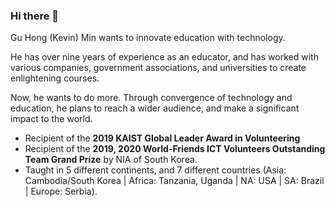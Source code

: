 ### Hi there 👋

<!--
**placidmoon1/placidmoon1** is a ✨ _special_ ✨ repository because its `README.md` (this file) appears on your GitHub profile.-->

Gu Hong (Kevin) Min wants to innovate education with technology.

He has over nine years of experience as an educator, and has worked with various companies, government associations, and universities to create enlightening courses.

Now, he wants to do more. Through convergence of technology and education, he plans to reach a wider audience, and make a significant impact to the world.

* Recipient of the **2019 KAIST Global Leader Award in Volunteering**
* Recipient of the **2019, 2020 World-Friends ICT Volunteers Outstanding Team Grand Prize** by NIA of South Korea.
* Taught in 5 different continents, and 7 different countries
(Asia: Cambodia/South Korea | Africa: Tanzania, Uganda | NA: USA | SA: Brazil | Europe: Serbia). 

